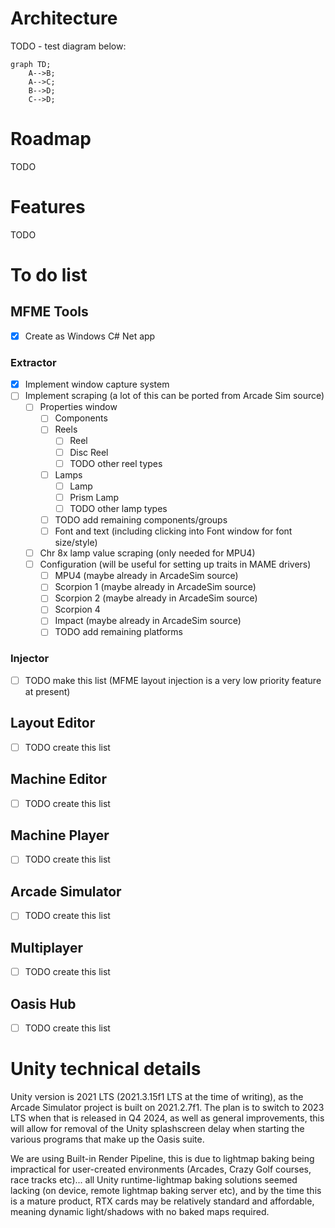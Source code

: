 # Architecture
TODO - test diagram below:

<!-- 
    https://docs.github.com/en/get-started/writing-on-github/working-with-advanced-formatting/creating-diagrams
    
    https://mermaid.js.org/intro/
    
    And a live editor for quick testing here: https://mermaid.live/
-->

```mermaid
graph TD;
    A-->B;
    A-->C;
    B-->D;
    C-->D;
```

# Roadmap
TODO

# Features
TODO

# To do list

## MFME Tools
- [x] Create as Windows C# Net app

### Extractor
- [x] Implement window capture system
- [ ] Implement scraping (a lot of this can be ported from Arcade Sim source)
  - [ ] Properties window
    - [ ]  Components
      - [ ] Reels
        - [ ] Reel
        - [ ] Disc Reel
        - [ ] TODO other reel types
      - [ ] Lamps
        - [ ] Lamp
        - [ ] Prism Lamp
        - [ ] TODO other lamp types
      - [ ] TODO add remaining components/groups
    - [ ] Font and text (including clicking into Font window for font size/style)
  - [ ] Chr 8x lamp value scraping (only needed for MPU4)
  - [ ] Configuration (will be useful for setting up traits in MAME drivers)
    - [ ] MPU4 (maybe already in ArcadeSim source)
    - [ ] Scorpion 1 (maybe already in ArcadeSim source)
    - [ ] Scorpion 2 (maybe already in ArcadeSim source)
    - [ ] Scorpion 4
    - [ ] Impact (maybe already in ArcadeSim source)
    - [ ] TODO add remaining platforms
    
### Injector
  -[ ] TODO make this list (MFME layout injection is a very low priority feature at present)

## Layout Editor
- [ ] TODO create this list

## Machine Editor
- [ ] TODO create this list

## Machine Player
- [ ] TODO create this list

## Arcade Simulator
- [ ] TODO create this list

## Multiplayer
- [ ] TODO create this list

## Oasis Hub
- [ ] TODO create this list


# Unity technical details
Unity version is 2021 LTS (2021.3.15f1 LTS at the time of writing), as the Arcade Simulator project is built on 2021.2.7f1. The plan is to switch to 2023 LTS when that is released in Q4 2024, as well as general improvements, this will allow for removal of the Unity splashscreen delay when starting the various programs that make up the Oasis suite.

We are using Built-in Render Pipeline, this is due to lightmap baking being impractical for user-created environments (Arcades, Crazy Golf courses, race tracks etc)... all Unity runtime-lightmap baking solutions seemed lacking (on device, remote lightmap baking server etc), and by the time this is a mature product, RTX cards may be relatively standard and affordable, meaning dynamic light/shadows with no baked maps required.
